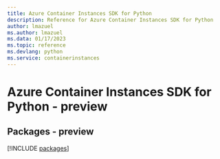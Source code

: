 ```yaml
---
title: Azure Container Instances SDK for Python
description: Reference for Azure Container Instances SDK for Python
author: lmazuel
ms.author: lmazuel
ms.data: 01/17/2023
ms.topic: reference
ms.devlang: python
ms.service: containerinstances
---
```

# Azure Container Instances SDK for Python - preview
## Packages - preview
[!INCLUDE [packages](container-instances-index.md)]